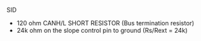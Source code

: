 SID
- 120 ohm CANH/L SHORT RESISTOR (Bus termination resistor)
- 24k ohm on the slope control pin to ground (Rs/Rext = 24k)
